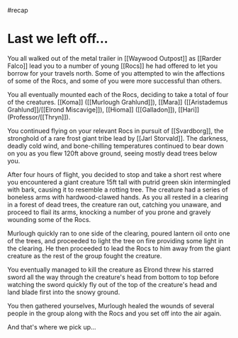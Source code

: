 #recap 
# Last we left off...
You all walked out of the metal trailer in [[Waywood Outpost]] as [[Rarder Falco]] lead you to a number of young [[Rocs]] he had offered to let you borrow for your travels north. Some of you attempted to win the affections of some of the Rocs, and some of you were more successful than others.

You all eventually mounted each of the Rocs, deciding to take a total of four of the creatures. [[Koma]] ([[Murlough Grahlund]]), [[Mara]] ([[Aristademus Grahlund]]/[[Elrond Miscavige]]), [[Hioma]] ([[Galladon]]), [[Hari]] (Professor/[[Thryn]]).

You continued flying on your relevant Rocs in pursuit of [[Svardborg]], the stronghold of a rare frost giant tribe lead by [[Jarl Storvald]]. The darkness, deadly cold wind, and bone-chilling temperatures continued to bear down on you as you flew 120ft above ground, seeing mostly dead trees below you.

After four hours of flight, you decided to stop and take a short rest where you encountered a giant creature 15ft tall with putrid green skin intermingled with bark, causing it to resemble a rotting tree. The creature had a series of boneless arms with hardwood-clawed hands. As you all rested in a clearing in a forest of dead trees, the creature ran out, catching you unaware, and proceed to flail its arms, knocking a number of you prone and gravely wounding some of the Rocs.

Murlough quickly ran to one side of the clearing, poured lantern oil onto one of the trees, and proceeded to light the tree on fire providing some light in the clearing. He then proceeded to lead the Rocs to him away from the giant creature as the rest of the group fought the creature.

You eventually managed to kill the creature as Elrond threw his starred sword all the way through the creature's head from bottom to top before watching the sword quickly fly out of the top of the creature's head and land blade first into the snowy ground.

You then gathered yourselves, Murlough healed the wounds of several people in the group along with the Rocs and you set off into the air again.

And that's where we pick up...